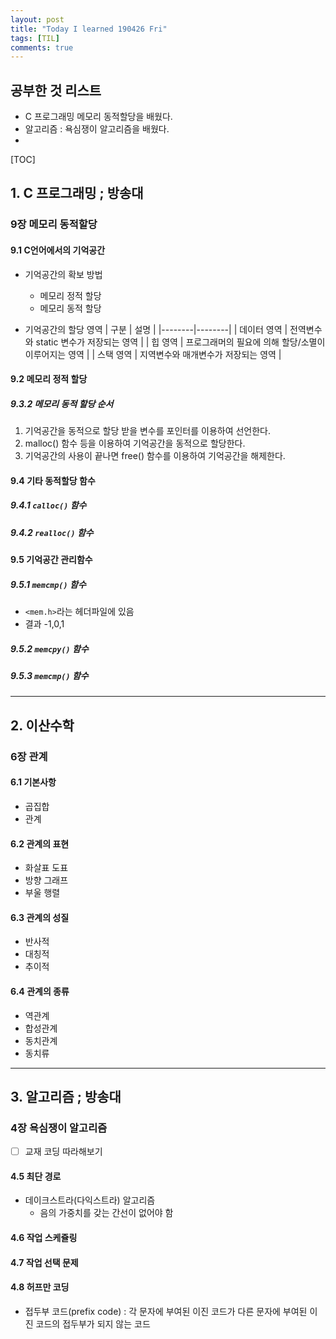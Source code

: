 ```yaml
---
layout: post
title: "Today I learned 190426 Fri"
tags: [TIL]
comments: true
---
```


## 공부한 것 리스트
- C 프로그래밍 메모리 동적할당을 배웠다.
- 알고리즘 : 욕심쟁이 알고리즘을 배웠다.
- 

[TOC]

## 1. C 프로그래밍 ; 방송대

### 9장 메모리 동적할당

#### 9.1 C언어에서의 기억공간
- 기억공간의 확보 방법
	- 메모리 정적 할당
	- 메모리 동적 할당

- 기억공간의 할당 영역
| 구분 | 설명 |
|--------|--------|
| 데이터 영역 | 전역변수와 static 변수가 저장되는 영역 |
| 힙 영역 | 프로그래머의 필요에 의해 할당/소멸이 이루어지는 영역 |
| 스택 영역 | 지역변수와 매개변수가 저장되는 영역 |

####  9.2 메모리 정적 할당

##### 9.3.2 메모리 동적 할당 순서
1. 기억공간을 동적으로 할당 받을 변수를 포인터를 이용하여 선언한다.
2. malloc() 함수 등을 이용하여 기억공간을 동적으로 할당한다.
3. 기억공간의 사용이 끝나면 free() 함수를 이용하여 기억공간을 해제한다.

#### 9.4 기타 동적할당 함수

##### 9.4.1 `calloc()` 함수

##### 9.4.2 `realloc()` 함수

#### 9.5 기억공간 관리함수

##### 9.5.1 `memcmp()` 함수
- `<mem.h>`라는 헤더파일에 있음
- 결과 -1,0,1

##### 9.5.2 `memcpy()` 함수

##### 9.5.3 `memcmp()` 함수

- - -

## 2. 이산수학

### 6장 관계

#### 6.1 기본사항
- 곱집합
- 관계

#### 6.2 관계의 표현
- 화살표 도표
- 방향 그래프
- 부울 행렬

#### 6.3 관계의 성질
- 반사적
- 대칭적
- 추이적
	
#### 6.4 관계의 종류
- 역관계
- 합성관계
- 동치관계
- 동치류

- - -

## 3. 알고리즘 ; 방송대

###  4장 욕심쟁이 알고리즘
- [ ] 교재 코딩 따라해보기

####  4.5 최단 경로
- 데이크스트라(다익스트라) 알고리즘
	- 음의 가중치를 갖는 간선이 없어야 함

#### 4.6 작업 스케쥴링

#### 4.7 작업 선택 문제

#### 4.8 허프만 코딩
- 접두부 코드(prefix code) : 각 문자에 부여된 이진 코드가 다른 문자에 부여된 이진 코드의 접두부가 되지 않는 코드